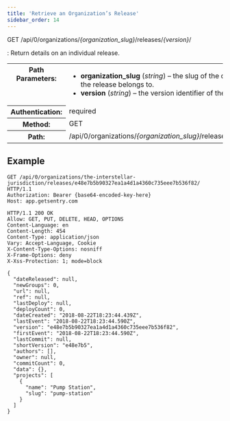 ```yaml
---
title: 'Retrieve an Organization’s Release'
sidebar_order: 14
---
```


GET /api/0/organizations/_{organization_slug}_/releases/_{version}_/

: Return details on an individual release.

  <table class="table"><tbody valign="top"><tr><th>Path Parameters:</th><td><ul><li><strong>organization_slug</strong> (<em>string</em>) – the slug of the organization the release belongs to.</li><li><strong>version</strong> (<em>string</em>) – the version identifier of the release.</li></ul></td></tr><tr><th>Authentication:</th><td>required</td></tr><tr><th>Method:</th><td>GET</td></tr><tr><th>Path:</th><td>/api/0/organizations/<em>{organization_slug}</em>/releases/<em>{version}</em>/</td></tr></tbody></table>

## Example

```http
GET /api/0/organizations/the-interstellar-jurisdiction/releases/e48e7b5b90327ea1a4d1a4360c735eee7b536f82/ HTTP/1.1
Authorization: Bearer {base64-encoded-key-here}
Host: app.getsentry.com
```

```http
HTTP/1.1 200 OK
Allow: GET, PUT, DELETE, HEAD, OPTIONS
Content-Language: en
Content-Length: 454
Content-Type: application/json
Vary: Accept-Language, Cookie
X-Content-Type-Options: nosniff
X-Frame-Options: deny
X-Xss-Protection: 1; mode=block

{
  "dateReleased": null,
  "newGroups": 0,
  "url": null,
  "ref": null,
  "lastDeploy": null,
  "deployCount": 0,
  "dateCreated": "2018-08-22T18:23:44.439Z",
  "lastEvent": "2018-08-22T18:23:44.590Z",
  "version": "e48e7b5b90327ea1a4d1a4360c735eee7b536f82",
  "firstEvent": "2018-08-22T18:23:44.590Z",
  "lastCommit": null,
  "shortVersion": "e48e7b5",
  "authors": [],
  "owner": null,
  "commitCount": 0,
  "data": {},
  "projects": [
    {
      "name": "Pump Station",
      "slug": "pump-station"
    }
  ]
}
```
